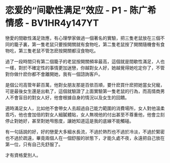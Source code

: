# 恋爱的“间歇性满足”效应 - P1 - 陈广希情感 - BV1HR4y147YT

戀愛的間歇性滿足效應，有心理學家做過一個著名的實驗，把三隻老鼠放在三個不同的籠子裏，第一隻老鼠只要按開關就有食物吃，第二隻老鼠按了開關隨機會有食物吃，第三隻老鼠不管怎麽按開關都沒食物吃。

過了一段時間只有第二個籠子的老鼠按開關頻率最高，這個就是間歇性滿足，人也一樣，對於不確定性的事情更加迷戀，你越對女人好，她越覺得她吃定你了，不管對你做什麽你都不會離開她，我有一個諮詢客戶。

是個公司高管年薪百萬，他對女朋友那是百依百順，要什麽買什麽把她當女兒寵，可是最後女生還是出軌了，這個就驗證了上面實驗第一隻老鼠的行為，而高情商男人不會盲目的對女人好，他會根據自身的情況以及女生的回饋。

適時滿足女人，比如他不會帶女人去超過自己能力範圍的消費場所，女人對他溫柔乖巧，他也會加倍的對女人細膩體貼，女人無視他的付出甚至不尊重他，他會立刻停止對她好，甚至對她甩態度，讓她知道這是我的底線不能觸碰。

有一句話說的好，好的戀愛大多細水長流，不過於熱烈也不過於冷淡，不過於緊密也不過於疏遠，畢竟兩個人在一個舒服的狀態下，才能久處不夜，永遠把自己放在第一位，只有自己先舒服了。

才有資格愛別人。